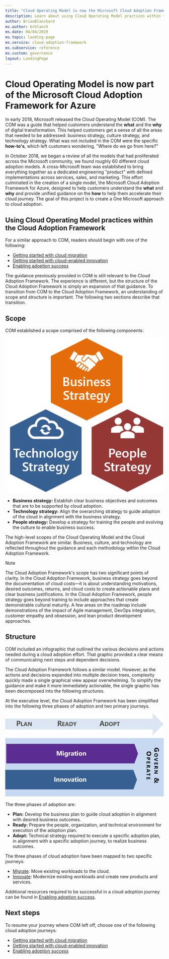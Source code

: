 ```yaml
---
title: "Cloud Operating Model is now the Microsoft Cloud Adoption Framework for Azure"
description: Learn about using Cloud Operating Model practices within the Cloud Adoption Framework.
author: BrianBlanchard
ms.author: brblanch
ms.date: 04/04/2019
ms.topic: landing-page
ms.service: cloud-adoption-framework
ms.subservice: reference
ms.custom: governance
layout: LandingPage
---
```


# Cloud Operating Model is now part of the Microsoft Cloud Adoption Framework for Azure

In early 2018, Microsoft released the Cloud Operating Model (COM). The COM was a guide that helped customers understand the **what** and the **why** of digital transformation. This helped customers get a sense of all the areas that needed to be addressed: business strategy, culture strategy, and technology strategy. What was not included in the COM were the specific **how-to's**, which left customers wondering, "Where do we go from here?"

In October 2018, we began a review of all the models that had proliferated across the Microsoft community, we found roughly 60 different cloud adoption models. A cross-Microsoft team was established to bring everything together as a dedicated engineering "product" with defined implementations across services, sales, and marketing. This effort culminated in the creation of a single model, the Microsoft Cloud Adoption Framework for Azure, designed to help customers understand the **what** and **why** and provide unified guidance on the **how** to help them accelerate their cloud journey. The goal of this project is to create a One Microsoft approach to cloud adoption.

## Using Cloud Operating Model practices within the Cloud Adoption Framework

For a similar approach to COM, readers should begin with one of the following:

- [Getting started with cloud migration](../getting-started/migrate.md)
- [Getting started with cloud-enabled innovation](../getting-started/innovate.md)
- [Enabling adoption success](../getting-started/enable.md)

The guidance previously provided in COM is still relevant to the Cloud Adoption Framework. The experience is different, but the structure of the Cloud Adoption Framework is simply an expansion of that guidance. To transition from COM to the Cloud Adoption Framework, an understanding of scope and structure is important. The following two sections describe that transition.

## Scope

COM established a scope comprised of the following components:

![Scope of the Cloud Adoption Framework](../_images/caf-scope.png)

- **Business strategy:** Establish clear business objectives and outcomes that are to be supported by cloud adoption.
- **Technology strategy:** Align the overarching strategy to guide adoption of the cloud in alignment with the business strategy.
- **People strategy:** Develop a strategy for training the people and evolving the culture to enable business success.

The high-level scopes of the Cloud Operating Model and the Cloud Adoption Framework are similar. Business, culture, and technology are reflected throughout the guidance and each methodology within the Cloud Adoption Framework.

> [!NOTE]
> The Cloud Adoption Framework's scope has two significant points of clarity. In the Cloud Adoption Framework, business strategy goes beyond the documentation of cloud costs&mdash;it is about understanding motivations, desired outcomes, returns, and cloud costs to create actionable plans and clear business justifications. In the Cloud Adoption Framework, people strategy goes beyond training to include approaches that create demonstrable cultural maturity. A few areas on the roadmap include demonstrations of the impact of Agile management, DevOps integration, customer empathy and obsession, and lean product development approaches.

## Structure

COM included an infographic that outlined the various decisions and actions needed during a cloud adoption effort. That graphic provided a clear means of communicating next steps and dependent decisions.

The Cloud Adoption Framework follows a similar model. However, as the actions and decisions expanded into multiple decision trees, complexity quickly made a single graphical view appear overwhelming. To simplify the guidance and make it more immediately actionable, the single graphic has been decomposed into the following structures.

At the executive level, the Cloud Adoption Framework has been simplified into the following three phases of adoption and two primary journeys.

![Executive level structure of the Cloud Adoption Framework](../_images/caf-structure.png)

The three phases of adoption are:

- **Plan:** Develop the business plan to guide cloud adoption in alignment with desired business outcomes.
- **Ready:** Prepare the people, organization, and technical environment for execution of the adoption plan.
- **Adopt:** Technical strategy required to execute a specific adoption plan, in alignment with a specific adoption journey, to realize business outcomes.

The three phases of cloud adoption have been mapped to two specific journeys:

- [Migrate](../getting-started/migrate.md): Move existing workloads to the cloud.
- [Innovate](../getting-started/innovate.md): Modernize existing workloads and create new products and services.

Additional resources required to be successful in a cloud adoption journey can be found in [Enabling adoption success](../getting-started/enable.md).

## Next steps

To resume your journey where COM left off, choose one of the following cloud adoption journeys:

- [Getting started with cloud migration](../getting-started/migrate.md)
- [Getting started with cloud-enabled innovation](../getting-started/innovate.md)
- [Enabling adoption success](../getting-started/enable.md)
